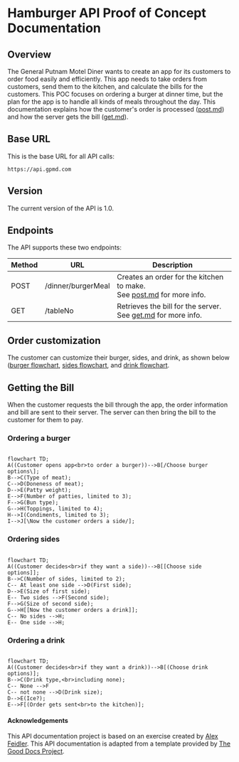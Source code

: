 # Hamburger API Proof of Concept Documentation

## Overview

The General Putnam Motel Diner wants to create an app for its customers to order food easily and efficiently. This app needs to take orders from customers, send them to the kitchen, and calculate the bills for the customers. This POC focuses on ordering a burger at dinner time, but the plan for the app is to handle all kinds of meals throughout the day. This documentation explains how the customer's order is processed ([post.md](post.md)) and how the server gets the bill ([get.md](get.md)).

## Base URL

This is the base URL for all API calls:

```
https://api.gpmd.com
```

## Version

The current version of the API is 1.0.

## Endpoints

The API supports these two endpoints:

| Method | URL                | Description                              |
|--------|--------------------|------------------------------------------|
| POST   | /dinner/burgerMeal | Creates an order for the kitchen to make.<br>See [post.md](post.md) for more info. |
| GET    | /tableNo           | Retrieves the bill for the server.<br>See [get.md](get.md) for more info.        |

## Order customization

The customer can customize their burger, sides, and drink, as shown below ([burger flowchart](#ordering-a-burger), [sides flowchart](#ordering-sides), and [drink flowchart](#ordering-a-drink).

## Getting the Bill

When the customer requests the bill through the app, the order information and bill are sent to their server. The server can then bring the bill to the customer for them to pay. 

###  Ordering a burger
```mermaid

flowchart TD;
A((Customer opens app<br>to order a burger))-->B[/Choose burger options\];
B-->C(Type of meat);
C-->D(Doneness of meat);
D-->E(Patty weight);
E-->F(Number of patties, limited to 3);
F-->G(Bun type);
G-->H(Toppings, limited to 4);
H-->I(Condiments, limited to 3);
I-->J[\Now the customer orders a side/];

```

### Ordering sides
```mermaid

flowchart TD;
A((Customer decides<br>if they want a side))-->B[[Choose side options]];
B-->C(Number of sides, limited to 2);
C-- At least one side -->D(First side);
D-->E(Size of first side);
E-- Two sides -->F(Second side);
F-->G(Size of second side);
G-->H[[Now the customer orders a drink]];
C-- No sides -->H;
E-- One side -->H;

```

### Ordering a drink
```mermaid

flowchart TD;
A((Customer decides<br>if they want a drink))-->B[(Choose drink options)];
B-->C(Drink type,<br>including none);
C-- None -->F
C-- not none -->D(Drink size);
D-->E(Ice?);
E-->F[(Order gets sent<br>to the kitchen)];

```

#### Acknowledgements
This API documentation project is based on an exercise created by <a href="https://www.linkedin.com/feed/update/urn:li:activity:6626465471241732096/">Alex Feidler</a>. This API documentation is adapted from a template provided by <a href="https://thegooddocsproject.dev/">The Good Docs Project</a>.
